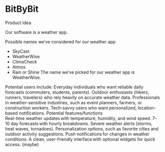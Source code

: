 # BitByBit

Product Idea 

Our software is a weather app. 

Possible names we’ve considered for our weather app  

- SkyCast 
- WeatherWise 
- ClimaCheck 
- Atmos 
- Rain or Shine 
The name we’ve picked for our weather app is WeatherWise. 
     
Potential users include: 
Everyday individuals who want reliable daily forecasts (commuters, students, parents). 
Outdoor enthusiasts (hikers, runners, travelers) who rely heavily on accurate weather data. 
Professionals in weather-sensitive industries, such as event planners, farmers, or construction workers. 
Tech-savvy users who want personalized, location-based notifications. 
Potential features/functions  
Real-time weather updates with temperature, humidity, and wind speed. 
7–10 day forecasts with hourly breakdowns. 
Severe weather alerts (storms, heat waves, tornadoes). 
Personalization options, such as favorite cities and outdoor activity suggestions. 
Push notifications for changes in weather conditions. 
A clean, user-friendly interface with optional widgets for quick access. (maybe) 
